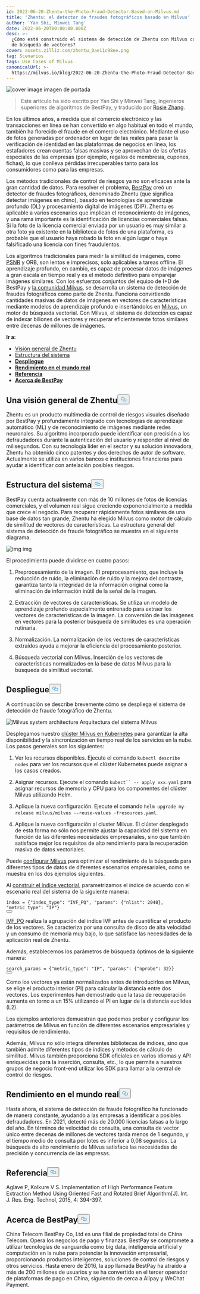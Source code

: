 ```yaml
---
id: 2022-06-20-Zhentu-the-Photo-Fraud-Detector-Based-on-Milvus.md
title: 'Zhentu: el detector de fraudes fotográficos basado en Milvus'
author: 'Yan Shi, Minwei Tang'
date: 2022-06-20T00:00:00.000Z
desc: >-
  ¿Cómo está construido el sistema de detección de Zhentu con Milvus como motor
  de búsqueda de vectores?
cover: assets.zilliz.com/zhentu_0ae11c98ee.png
tag: Scenarios
tags: Use Cases of Milvus
canonicalUrl: >-
  https://milvus.io/blog/2022-06-20-Zhentu-the-Photo-Fraud-Detector-Based-on-Milvus.md
---
```

<p>
  
   <span class="img-wrapper"> <img translate="no" src="https://assets.zilliz.com/zhentu_0ae11c98ee.png" alt="cover image" class="doc-image" id="cover-image" />
   </span> <span class="img-wrapper"> <span>imagen de portada</span> </span></p>
<blockquote>
<p>Este artículo ha sido escrito por Yan Shi y Minwei Tang, ingenieros superiores de algoritmos de BestPay, y traducido por <a href="https://www.linkedin.cn/incareer/in/rosie-zhang-694528149">Rosie Zhang</a>.</p>
</blockquote>
<p>En los últimos años, a medida que el comercio electrónico y las transacciones en línea se han convertido en algo habitual en todo el mundo, también ha florecido el fraude en el comercio electrónico. Mediante el uso de fotos generadas por ordenador en lugar de las reales para pasar la verificación de identidad en las plataformas de negocios en línea, los estafadores crean cuentas falsas masivas y se aprovechan de las ofertas especiales de las empresas (por ejemplo, regalos de membresía, cupones, fichas), lo que conlleva pérdidas irrecuperables tanto para los consumidores como para las empresas.</p>
<p>Los métodos tradicionales de control de riesgos ya no son eficaces ante la gran cantidad de datos. Para resolver el problema, <a href="https://www.bestpay.com.cn">BestPay</a> creó un detector de fraudes fotográficos, denominado Zhentu (que significa detectar imágenes en chino), basado en tecnologías de aprendizaje profundo (DL) y procesamiento digital de imágenes (DIP). Zhentu es aplicable a varios escenarios que implican el reconocimiento de imágenes, y una rama importante es la identificación de licencias comerciales falsas. Si la foto de la licencia comercial enviada por un usuario es muy similar a otra foto ya existente en la biblioteca de fotos de una plataforma, es probable que el usuario haya robado la foto en algún lugar o haya falsificado una licencia con fines fraudulentos.</p>
<p>Los algoritmos tradicionales para medir la similitud de imágenes, como <a href="https://en.wikipedia.org/wiki/Peak_signal-to-noise_ratio">PSNR</a> y ORB, son lentos e imprecisos, solo aplicables a tareas offline. El aprendizaje profundo, en cambio, es capaz de procesar datos de imágenes a gran escala en tiempo real y es el método definitivo para emparejar imágenes similares. Con los esfuerzos conjuntos del equipo de I+D de BestPay y <a href="https://milvus.io/">la comunidad Milvus</a>, se desarrolla un sistema de detección de fraudes fotográficos como parte de Zhentu. Funciona convirtiendo cantidades masivas de datos de imágenes en vectores de características mediante modelos de aprendizaje profundo e insertándolos en <a href="https://milvus.io/">Milvus</a>, un motor de búsqueda vectorial. Con Milvus, el sistema de detección es capaz de indexar billones de vectores y recuperar eficientemente fotos similares entre decenas de millones de imágenes.</p>
<p><strong>Ir a:</strong></p>
<ul>
<li><a href="#an-overview-of-zhentu">Visión general de Zhentu</a></li>
<li><a href="#system-structure">Estructura del sistema</a></li>
<li><a href="#deployment"><strong>Despliegue</strong></a></li>
<li><a href="#real-world-performance"><strong>Rendimiento en el mundo real</strong></a></li>
<li><a href="#reference"><strong>Referencia</strong></a></li>
<li><a href="#about-bestpay"><strong>Acerca de BestPay</strong></a></li>
</ul>
<h2 id="An-overview-of-Zhentu" class="common-anchor-header">Una visión general de Zhentu<button data-href="#An-overview-of-Zhentu" class="anchor-icon" translate="no">
      <svg translate="no"
        aria-hidden="true"
        focusable="false"
        height="20"
        version="1.1"
        viewBox="0 0 16 16"
        width="16"
      >
        <path
          fill="#0092E4"
          fill-rule="evenodd"
          d="M4 9h1v1H4c-1.5 0-3-1.69-3-3.5S2.55 3 4 3h4c1.45 0 3 1.69 3 3.5 0 1.41-.91 2.72-2 3.25V8.59c.58-.45 1-1.27 1-2.09C10 5.22 8.98 4 8 4H4c-.98 0-2 1.22-2 2.5S3 9 4 9zm9-3h-1v1h1c1 0 2 1.22 2 2.5S13.98 12 13 12H9c-.98 0-2-1.22-2-2.5 0-.83.42-1.64 1-2.09V6.25c-1.09.53-2 1.84-2 3.25C6 11.31 7.55 13 9 13h4c1.45 0 3-1.69 3-3.5S14.5 6 13 6z"
        ></path>
      </svg>
    </button></h2><p>Zhentu es un producto multimedia de control de riesgos visuales diseñado por BestPay y profundamente integrado con tecnologías de aprendizaje automático (ML) y de reconocimiento de imágenes mediante redes neuronales. Su algoritmo incorporado puede identificar con precisión a los defraudadores durante la autenticación del usuario y responder al nivel de milisegundos. Con su tecnología líder en el sector y su solución innovadora, Zhentu ha obtenido cinco patentes y dos derechos de autor de software. Actualmente se utiliza en varios bancos e instituciones financieras para ayudar a identificar con antelación posibles riesgos.</p>
<h2 id="System-structure" class="common-anchor-header">Estructura del sistema<button data-href="#System-structure" class="anchor-icon" translate="no">
      <svg translate="no"
        aria-hidden="true"
        focusable="false"
        height="20"
        version="1.1"
        viewBox="0 0 16 16"
        width="16"
      >
        <path
          fill="#0092E4"
          fill-rule="evenodd"
          d="M4 9h1v1H4c-1.5 0-3-1.69-3-3.5S2.55 3 4 3h4c1.45 0 3 1.69 3 3.5 0 1.41-.91 2.72-2 3.25V8.59c.58-.45 1-1.27 1-2.09C10 5.22 8.98 4 8 4H4c-.98 0-2 1.22-2 2.5S3 9 4 9zm9-3h-1v1h1c1 0 2 1.22 2 2.5S13.98 12 13 12H9c-.98 0-2-1.22-2-2.5 0-.83.42-1.64 1-2.09V6.25c-1.09.53-2 1.84-2 3.25C6 11.31 7.55 13 9 13h4c1.45 0 3-1.69 3-3.5S14.5 6 13 6z"
        ></path>
      </svg>
    </button></h2><p>BestPay cuenta actualmente con más de 10 millones de fotos de licencias comerciales, y el volumen real sigue creciendo exponencialmente a medida que crece el negocio. Para recuperar rápidamente fotos similares de una base de datos tan grande, Zhentu ha elegido Milvus como motor de cálculo de similitud de vectores de características. La estructura general del sistema de detección de fraude fotográfico se muestra en el siguiente diagrama.</p>
<p>
  
   <span class="img-wrapper"> <img translate="no" src="https://assets.zilliz.com/Structure_of_the_photo_fraud_detection_system_cf5d20d431.png" alt="img" class="doc-image" id="img" />
   </span> <span class="img-wrapper"> <span>img</span> </span></p>
<p>El procedimiento puede dividirse en cuatro pasos:</p>
<ol>
<li><p>Preprocesamiento de la imagen. El preprocesamiento, que incluye la reducción de ruido, la eliminación de ruido y la mejora del contraste, garantiza tanto la integridad de la información original como la eliminación de información inútil de la señal de la imagen.</p></li>
<li><p>Extracción de vectores de características. Se utiliza un modelo de aprendizaje profundo especialmente entrenado para extraer los vectores de características de la imagen. La conversión de las imágenes en vectores para la posterior búsqueda de similitudes es una operación rutinaria.</p></li>
<li><p>Normalización. La normalización de los vectores de características extraídos ayuda a mejorar la eficiencia del procesamiento posterior.</p></li>
<li><p>Búsqueda vectorial con Milvus. Inserción de los vectores de características normalizados en la base de datos Milvus para la búsqueda de similitud vectorial.</p></li>
</ol>
<h2 id="Deployment" class="common-anchor-header"><strong>Despliegue</strong><button data-href="#Deployment" class="anchor-icon" translate="no">
      <svg translate="no"
        aria-hidden="true"
        focusable="false"
        height="20"
        version="1.1"
        viewBox="0 0 16 16"
        width="16"
      >
        <path
          fill="#0092E4"
          fill-rule="evenodd"
          d="M4 9h1v1H4c-1.5 0-3-1.69-3-3.5S2.55 3 4 3h4c1.45 0 3 1.69 3 3.5 0 1.41-.91 2.72-2 3.25V8.59c.58-.45 1-1.27 1-2.09C10 5.22 8.98 4 8 4H4c-.98 0-2 1.22-2 2.5S3 9 4 9zm9-3h-1v1h1c1 0 2 1.22 2 2.5S13.98 12 13 12H9c-.98 0-2-1.22-2-2.5 0-.83.42-1.64 1-2.09V6.25c-1.09.53-2 1.84-2 3.25C6 11.31 7.55 13 9 13h4c1.45 0 3-1.69 3-3.5S14.5 6 13 6z"
        ></path>
      </svg>
    </button></h2><p>A continuación se describe brevemente cómo se despliega el sistema de detección de fraude fotográfico de Zhentu.</p>
<p>
  
   <span class="img-wrapper"> <img translate="no" src="https://assets.zilliz.com/milvus_architecture_ea45a5ab53.png" alt="Milvus system architecture" class="doc-image" id="milvus-system-architecture" />
   </span> <span class="img-wrapper"> <span>Arquitectura del sistema Milvus</span> </span></p>
<p>Desplegamos nuestro <a href="https://milvus.io/docs/v2.0.x/install_cluster-helm.md">clúster Milvus en Kubernetes</a> para garantizar la alta disponibilidad y la sincronización en tiempo real de los servicios en la nube. Los pasos generales son los siguientes:</p>
<ol>
<li><p>Ver los recursos disponibles. Ejecute el comando <code translate="no">kubectl describe nodes</code> para ver los recursos que el clúster Kubernetes puede asignar a los casos creados.</p></li>
<li><p>Asignar recursos. Ejecute el comando <code translate="no">kubect`` -- apply xxx.yaml</code> para asignar recursos de memoria y CPU para los componentes del clúster Milvus utilizando Helm.</p></li>
<li><p>Aplique la nueva configuración. Ejecute el comando <code translate="no">helm upgrade my-release milvus/milvus --reuse-values -fresources.yaml</code>.</p></li>
<li><p>Aplique la nueva configuración al cluster Milvus. El clúster desplegado de esta forma no sólo nos permite ajustar la capacidad del sistema en función de las diferentes necesidades empresariales, sino que también satisface mejor los requisitos de alto rendimiento para la recuperación masiva de datos vectoriales.</p></li>
</ol>
<p>Puede <a href="https://milvus.io/docs/v2.0.x/configure-docker.md">configurar Milvus</a> para optimizar el rendimiento de la búsqueda para diferentes tipos de datos de diferentes escenarios empresariales, como se muestra en los dos ejemplos siguientes.</p>
<p>Al <a href="https://milvus.io/docs/v2.0.x/build_index.md">construir el índice vectorial</a>, parametrizamos el índice de acuerdo con el escenario real del sistema de la siguiente manera:</p>
<pre><code translate="no" class="language-Python">index = {<span class="hljs-string">&quot;index_type&quot;</span>: <span class="hljs-string">&quot;IVF_PQ&quot;</span>, <span class="hljs-string">&quot;params&quot;</span>: {<span class="hljs-string">&quot;nlist&quot;</span>: <span class="hljs-number">2048</span>}, <span class="hljs-string">&quot;metric_type&quot;</span>: <span class="hljs-string">&quot;IP&quot;</span>}
<button class="copy-code-btn"></button></code></pre>
<p><a href="https://milvus.io/docs/v2.0.x/index.md#IVF_PQ">IVF_PQ</a> realiza la agrupación del índice IVF antes de cuantificar el producto de los vectores. Se caracteriza por una consulta de disco de alta velocidad y un consumo de memoria muy bajo, lo que satisface las necesidades de la aplicación real de Zhentu.</p>
<p>Además, establecemos los parámetros de búsqueda óptimos de la siguiente manera:</p>
<pre><code translate="no" class="language-Python">search_params = {<span class="hljs-string">&quot;metric_type&quot;</span>: <span class="hljs-string">&quot;IP&quot;</span>, <span class="hljs-string">&quot;params&quot;</span>: {<span class="hljs-string">&quot;nprobe&quot;</span>: <span class="hljs-number">32</span>}}
<button class="copy-code-btn"></button></code></pre>
<p>Como los vectores ya están normalizados antes de introducirlos en Milvus, se elige el producto interior (PI) para calcular la distancia entre dos vectores. Los experimentos han demostrado que la tasa de recuperación aumenta en torno a un 15% utilizando el PI en lugar de la distancia euclídea (L2).</p>
<p>Los ejemplos anteriores demuestran que podemos probar y configurar los parámetros de Milvus en función de diferentes escenarios empresariales y requisitos de rendimiento.</p>
<p>Además, Milvus no sólo integra diferentes bibliotecas de índices, sino que también admite diferentes tipos de índices y métodos de cálculo de similitud. Milvus también proporciona SDK oficiales en varios idiomas y API enriquecidas para la inserción, consulta, etc., lo que permite a nuestros grupos de negocio front-end utilizar los SDK para llamar a la central de control de riesgos.</p>
<h2 id="Real-world-performance" class="common-anchor-header"><strong>Rendimiento en el mundo real</strong><button data-href="#Real-world-performance" class="anchor-icon" translate="no">
      <svg translate="no"
        aria-hidden="true"
        focusable="false"
        height="20"
        version="1.1"
        viewBox="0 0 16 16"
        width="16"
      >
        <path
          fill="#0092E4"
          fill-rule="evenodd"
          d="M4 9h1v1H4c-1.5 0-3-1.69-3-3.5S2.55 3 4 3h4c1.45 0 3 1.69 3 3.5 0 1.41-.91 2.72-2 3.25V8.59c.58-.45 1-1.27 1-2.09C10 5.22 8.98 4 8 4H4c-.98 0-2 1.22-2 2.5S3 9 4 9zm9-3h-1v1h1c1 0 2 1.22 2 2.5S13.98 12 13 12H9c-.98 0-2-1.22-2-2.5 0-.83.42-1.64 1-2.09V6.25c-1.09.53-2 1.84-2 3.25C6 11.31 7.55 13 9 13h4c1.45 0 3-1.69 3-3.5S14.5 6 13 6z"
        ></path>
      </svg>
    </button></h2><p>Hasta ahora, el sistema de detección de fraude fotográfico ha funcionado de manera constante, ayudando a las empresas a identificar a posibles defraudadores. En 2021, detectó más de 20.000 licencias falsas a lo largo del año. En términos de velocidad de consulta, una consulta de vector único entre decenas de millones de vectores tarda menos de 1 segundo, y el tiempo medio de consulta por lotes es inferior a 0,08 segundos. La búsqueda de alto rendimiento de Milvus satisface las necesidades de precisión y concurrencia de las empresas.</p>
<h2 id="Reference" class="common-anchor-header"><strong>Referencia</strong><button data-href="#Reference" class="anchor-icon" translate="no">
      <svg translate="no"
        aria-hidden="true"
        focusable="false"
        height="20"
        version="1.1"
        viewBox="0 0 16 16"
        width="16"
      >
        <path
          fill="#0092E4"
          fill-rule="evenodd"
          d="M4 9h1v1H4c-1.5 0-3-1.69-3-3.5S2.55 3 4 3h4c1.45 0 3 1.69 3 3.5 0 1.41-.91 2.72-2 3.25V8.59c.58-.45 1-1.27 1-2.09C10 5.22 8.98 4 8 4H4c-.98 0-2 1.22-2 2.5S3 9 4 9zm9-3h-1v1h1c1 0 2 1.22 2 2.5S13.98 12 13 12H9c-.98 0-2-1.22-2-2.5 0-.83.42-1.64 1-2.09V6.25c-1.09.53-2 1.84-2 3.25C6 11.31 7.55 13 9 13h4c1.45 0 3-1.69 3-3.5S14.5 6 13 6z"
        ></path>
      </svg>
    </button></h2><p>Aglave P, Kolkure V S. Implementation of High Performance Feature Extraction Method Using Oriented Fast and Rotated Brief Algorithm[J]. Int. J. Res. Eng. Technol, 2015, 4: 394-397.</p>
<h2 id="About-BestPay" class="common-anchor-header"><strong>Acerca de BestPay</strong><button data-href="#About-BestPay" class="anchor-icon" translate="no">
      <svg translate="no"
        aria-hidden="true"
        focusable="false"
        height="20"
        version="1.1"
        viewBox="0 0 16 16"
        width="16"
      >
        <path
          fill="#0092E4"
          fill-rule="evenodd"
          d="M4 9h1v1H4c-1.5 0-3-1.69-3-3.5S2.55 3 4 3h4c1.45 0 3 1.69 3 3.5 0 1.41-.91 2.72-2 3.25V8.59c.58-.45 1-1.27 1-2.09C10 5.22 8.98 4 8 4H4c-.98 0-2 1.22-2 2.5S3 9 4 9zm9-3h-1v1h1c1 0 2 1.22 2 2.5S13.98 12 13 12H9c-.98 0-2-1.22-2-2.5 0-.83.42-1.64 1-2.09V6.25c-1.09.53-2 1.84-2 3.25C6 11.31 7.55 13 9 13h4c1.45 0 3-1.69 3-3.5S14.5 6 13 6z"
        ></path>
      </svg>
    </button></h2><p>China Telecom BestPay Co, Ltd es una filial de propiedad total de China Telecom. Opera los negocios de pago y finanzas. BestPay se compromete a utilizar tecnologías de vanguardia como big data, inteligencia artificial y computación en la nube para potenciar la innovación empresarial, proporcionando productos inteligentes, soluciones de control de riesgos y otros servicios. Hasta enero de 2016, la app llamada BestPay ha atraído a más de 200 millones de usuarios y se ha convertido en el tercer operador de plataformas de pago en China, siguiendo de cerca a Alipay y WeChat Payment.</p>

